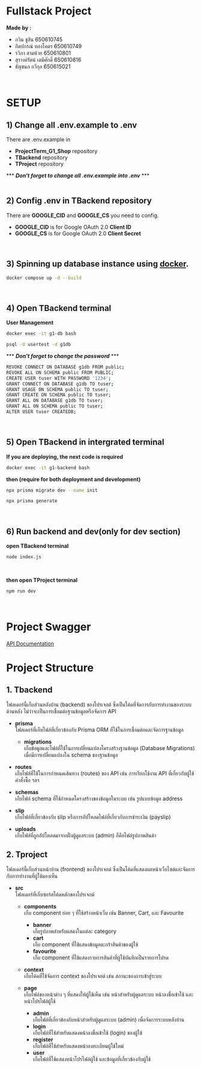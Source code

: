 # Fullstack Project

**Made by :**

- กวิน ชูสิน 650610745
- กิตปกรณ์ ทองโคตร 650610749
- รวิภา สามห้วย 650610801
- สุรางค์รัตน์ เตมีศักดิ์ 650610816
- ธัญชนก กวีกุล 650615021
<br/>

# SETUP

## 1) Change all .env.example to .env

There are .env.example in 
- **ProjectTerm_G1_Shop** repository
- **TBackend** repository
- **TProject** repository

*** ***Don't forget to change all .env.example into .env*** ***
<br/>
<br/>

## 2) Config .env in TBackend repository

There are **GOOGLE_CID** and **GOOGLE_CS** you need to config.
- **GOOGLE_CID** is for Google OAuth 2.0 **Client ID**
- **GOOGLE_CS** is for Google OAuth 2.0 **Client Secret**
<br/>

## 3) Spinning up database instance using [docker](https://hub.docker.com/).

```bash
docker compose up -d --build
```
<br/>

## 4) Open TBackend terminal

**User Management**

```bash
docker exec -it g1-db bash
```

```bash
psql -U usertest -d g1db
```
*** ***Don't forget to change the password*** ***

```bash
REVOKE CONNECT ON DATABASE g1db FROM public;
REVOKE ALL ON SCHEMA public FROM PUBLIC;
CREATE USER tuser WITH PASSWORD '1234';
GRANT CONNECT ON DATABASE g1db TO tuser;
GRANT USAGE ON SCHEMA public TO tuser;
GRANT CREATE ON SCHEMA public TO tuser;
GRANT ALL ON DATABASE g1db TO tuser;
GRANT ALL ON SCHEMA public TO tuser;
ALTER USER tuser CREATEDB;
```
<br/>

## 5) Open TBackend in intergrated terminal

**If you are deploying, the next code is required**

```bash
docker exec -it g1-backend bash
```

**then (require for both deployment and development)**

```bash
npx prisma migrate dev --name init
```

```bash
npx prisma generate
```

<br/>

## 6) Run backend and dev(only for dev section)

**open TBackend terminal**

```bash
node index.js
```

<br/>

**then open TProject terminal**

```bash
npm run dev
```
<br/>

# Project Swagger
[API Documentation](http://10.10.182.248:1313/api-docs)


# Project Structure

## 1. **Tbackend**  
โฟลเดอร์นี้เก็บส่วนหลังบ้าน (backend) ของโปรเจกต์ ซึ่งเป็นโค้ดที่จัดการกับการทำงานของระบบด้านหลัง ไม่ว่าจะเป็นการเชื่อมต่อฐานข้อมูลหรือจัดการ API

- **prisma**  
  โฟลเดอร์ที่เก็บไฟล์ที่เกี่ยวข้องกับ Prisma ORM ที่ใช้ในการเชื่อมต่อและจัดการฐานข้อมูล
  - **migrations**  
    เก็บข้อมูลและไฟล์ที่ใช้ในการเปลี่ยนแปลงโครงสร้างฐานข้อมูล (Database Migrations) เมื่อมีการเปลี่ยนแปลงใน schema ของฐานข้อมูล

- **routes**  
  เก็บไฟล์ที่ใช้ในการกำหนดเส้นทาง (routes) ของ API เช่น การเรียกใช้งาน API ที่เกี่ยวกับผู้ใช้ คำสั่งซื้อ ฯลฯ

- **schemas**  
  เก็บไฟล์ schema ที่ใช้กำหนดโครงสร้างของข้อมูลในระบบ เช่น รูปแบบข้อมูล address

- **slip**  
  เก็บไฟล์ที่เกี่ยวข้องกับ slip หรือการอัปโหลดไฟล์ที่เกี่ยวกับการชำระเงิน (payslip)

- **uploads**  
  เก็บไฟล์ที่ถูกอัปโหลดมาจากฝั่งผู้ดูแลระบบ (admin) ก็คือไฟล์รูปภาพสินค้า

## 2. **Tproject**  
โฟลเดอร์นี้เก็บส่วนหน้าบ้าน (frontend) ของโปรเจกต์ ซึ่งเป็นโค้ดที่แสดงผลหน้าเว็บไซต์และจัดการกับการทำงานที่ผู้ใช้มองเห็น

- **src**  
  โฟลเดอร์ที่เก็บซอร์สโค้ดหลักของโปรเจกต์

  - **components**  
    เก็บ component ย่อย ๆ ที่ใช้สร้างหน้าเว็บ เช่น Banner, Cart, และ Favourite
    - **banner**  
      เก็บรูปภาพสำหรับแสดงในแต่ละ category
    - **cart**  
      เก็บ component ที่ใช้แสดงข้อมูลตะกร้าสินค้าของผู้ใช้
    - **favourite**  
      เก็บ component ที่ใช้แสดงรายการสินค้าที่ผู้ใช้บันทึกเป็นรายการโปรด

  - **context**  
    เก็บโค้ดที่ใช้จัดการ context ของโปรเจกต์ เช่น สถานะของการเข้าสู่ระบบ

  - **page**  
    เก็บไฟล์ของหน้าต่าง ๆ ที่แสดงให้ผู้ใช้เห็น เช่น หน้าสำหรับผู้ดูแลระบบ หน้าลงชื่อเข้าใช้ และหน้าโปรไฟล์ผู้ใช้
    - **admin**  
      เก็บไฟล์ที่เกี่ยวข้องกับหน้าสำหรับผู้ดูแลระบบ (admin) เพื่อจัดการระบบหลังบ้าน
    - **login**  
      เก็บไฟล์ที่ใช้สำหรับแสดงหน้าลงชื่อเข้าใช้ (login) ของผู้ใช้
    - **register**  
      เก็บไฟล์ที่ใช้สำหรับแสดงหน้าลงทะเบียนผู้ใช้ใหม่
    - **user**  
      เก็บไฟล์ที่ใช้แสดงหน้าโปรไฟล์ผู้ใช้ และข้อมูลที่เกี่ยวข้องกับผู้ใช้

